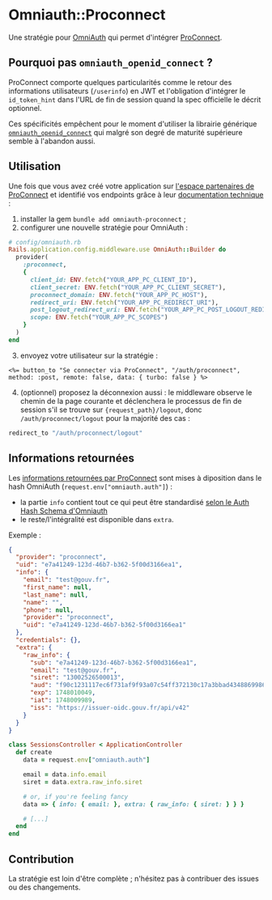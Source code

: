 # Omniauth::Proconnect

Une stratégie pour [OmniAuth](https://github.com/omniauth/omniauth)
qui permet d'intégrer [ProConnect](https://www.proconnect.gouv.fr/).

## Pourquoi pas `omniauth_openid_connect` ?

ProConnect comporte quelques particularités comme le retour des
informations utilisateurs (`/userinfo`) en JWT et l'obligation
d'intégrer le `id_token_hint` dans l'URL de fin de session quand la
spec officielle le décrit optionnel.

Ces spécificités empêchent pour le moment d'utiliser la librairie
générique
[`omniauth_openid_connect`](https://github.com/omniauth/omniauth_openid_connect)
qui malgré son degré de maturité supérieure semble à l'abandon aussi.

## Utilisation

Une fois que vous avez créé votre application sur [l'espace
partenaires de
ProConnect](https://partenaires.proconnect.gouv.fr/apps) et identifié
vos endpoints grâce à leur [documentation
technique](https://partenaires.proconnect.gouv.fr/docs/fournisseur-service/implementation_technique)
:

1. installer la gem `bundle add omniauth-proconnect` ;
2. configurer une nouvelle stratégie pour OmniAuth :

```ruby
# config/omniauth.rb
Rails.application.config.middleware.use OmniAuth::Builder do
  provider(
    :proconnect,
    {
      client_id: ENV.fetch("YOUR_APP_PC_CLIENT_ID"),
      client_secret: ENV.fetch("YOUR_APP_PC_CLIENT_SECRET"),
      proconnect_domain: ENV.fetch("YOUR_APP_PC_HOST"),
      redirect_uri: ENV.fetch("YOUR_APP_PC_REDIRECT_URI"),
      post_logout_redirect_uri: ENV.fetch("YOUR_APP_PC_POST_LOGOUT_REDIRECT_URI"),
      scope: ENV.fetch("YOUR_APP_PC_SCOPES")
    }
  )
end
```

3. envoyez votre utilisateur sur la stratégie :

```erb
<%= button_to "Se connecter via ProConnect", "/auth/proconnect", method: :post, remote: false, data: { turbo: false } %>
```

4. (optionnel) proposez la déconnexion aussi : le middleware observe
   le chemin de la page courante et déclenchera le processus de fin de
   session s'il se trouve sur `{request_path}/logout`, donc
   `/auth/proconnect/logout` pour la majorité des cas :

```ruby
redirect_to "/auth/proconnect/logout"
```

## Informations retournées

Les [informations retournées par
ProConnect](https://partenaires.proconnect.gouv.fr/docs/fournisseur-service/scope-claims)
sont mises à diposition dans le hash OmniAuth
(`request.env["omniauth.auth"]`) :

* la partie `info` contient tout ce qui peut être standardisé [selon
  le Auth Hash Schema d'Omniauth](https://github.com/omniauth/omniauth/wiki/Auth-Hash-Schema)
* le reste/l'intégralité est disponible dans `extra`.

Exemple :

```json
{
  "provider": "proconnect",
  "uid": "e7a41249-123d-46b7-b362-5f00d3166ea1",
  "info": {
    "email": "test@gouv.fr",
    "first_name": null,
    "last_name": null,
    "name": "",
    "phone": null,
    "provider": "proconnect",
    "uid": "e7a41249-123d-46b7-b362-5f00d3166ea1"
  },
  "credentials": {},
  "extra": {
    "raw_info": {
      "sub": "e7a41249-123d-46b7-b362-5f00d3166ea1",
      "email": "test@gouv.fr",
      "siret": "13002526500013",
      "aud": "f90c1231117ec6f731af9f93a07c54ff372130c17a3bbad43488699865d85c64",
      "exp": 1748010049,
      "iat": 1748009989,
      "iss": "https://issuer-oidc.gouv.fr/api/v42"
    }
  }
}
```

```ruby
class SessionsController < ApplicationController
  def create
    data = request.env["omniauth.auth"]

    email = data.info.email
    siret = data.extra.raw_info.siret

    # or, if you're feeling fancy
    data => { info: { email: }, extra: { raw_info: { siret: } } }

    # [...]
  end
end
```

## Contribution

La stratégie est loin d'être complète ; n'hésitez pas à contribuer des
issues ou des changements.
